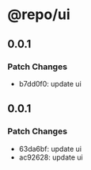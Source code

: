 # @repo/ui

## 0.0.1

### Patch Changes

- b7dd0f0: update ui

## 0.0.1

### Patch Changes

- 63da6bf: update ui
- ac92628: update ui
